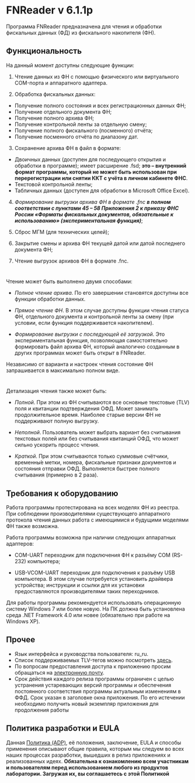 # FNReader v 6.1.1p

Программа FNReader предназначена для чтения и обработки фискальных данных (ФД) из фискального накопителя (ФН).



## Функциональность

На данный момент доступны следующие функции:

1. Чтение данных из ФН с помощью физического или виртуального COM-порта и аппаратного адаптера.

2. Обработка фискальных данных:
- Получение полного состояния и всех регистрационных данных ФН;
- Получение отдельного документа ФН;
- Получение полного архива ФН;
- Получение контрольной ленты за отдельную смену;
- Получение полного фискального (посменного) отчёта;
- Получение посменного отчёта по диапазону дат.

3. Сохранение архива ФН в файл в формате:
- Двоичных данных (доступен для последующего открытия и обработки в программе); имеет расширение .fsd;
**это – внутренний формат программы, который не может быть использован при перерегистрации или снятии ККТ с учёта в личном кабинете ФНС**.
- Текстовой контрольной ленты;
- Табличных данных (доступен для обработки в Microsoft Office Excel).

4. *Формирование выгрузки архива ФН в формате .fnc **в полном соответствии с пунктами 45 – 58 Приложения 2 к приказу ФНС России «Форматы фискальных документов, обязательные к использованию» (экспериментальная функция)***;

5. Сброс МГМ (для технических целей);

6. Закрытие смены и архива ФН текущей датой или датой последнего документа ФН;

7. Чтение выгрузок архивов ФН в формате .fnc.

#

Чтение может быть выполнено двумя способами:

- *Полное чтение архива*. По его завершении становятся доступны все функции обработки данных.

- *Прямое чтение ФН*. В этом случае доступны функции чтения статуса ФН, отдельного документа и контрольной ленты за смену (при условии,
если функция поддерживается накопителем).

- *Формирование выгрузки с последующей её загрузкой*. Это экспериментальная функция, позволяющая самостоятельно формировать файл архива ФН,
который аналогично созданным в других программах может быть открыт в FNReader.

Независимо от варианта и настроек чтения состояние ФН запрашивается в максимально полном виде.

#

Детализация чтения также может быть:

- *Полной*. При этом из ФН считываются все основные текстовые (TLV) поля и квитанции подтверждения ОФД. Может занимать продолжительное
время. Наиболее старые версии ФН не поддерживают полную выгрузку.

- *Неполной*. Пользователь может выбрать вариант без считывания текстовых полей или без считывания квитанций ОФД, что может сильно
ускорить процесс чтения.

- *Краткой*. При этом считываются только суммовые счётчики, временны́е метки, номера, фискальные признаки документов и состояния
отправки ОФД. Выполняется быстрее полного считывания (примерно в 2 раза).



## Требования к оборудованию

Работа программы протестирована на всех моделях ФН из реестра. При соблюдении производителями существующего аппаратного протокола
чтения данных работа с имеющимися и будущими моделями ФН также возможна.

Работа программы возможна при наличии следующих аппаратных адаптеров:

- COM-UART переходник для подключения ФН к разъёму COM (RS-232) компьютера;

- USB-VCOM-UART переходник для подключения к разъёму USB компьютера. В этом случае потребуется установить драйвера устройства;
инструкции и ссылки для их установки предоставляются производителями таких переходников.

Для работы программы рекомендуется использовать операционную систему Windows 7 или более новую.
На ПК должна быть установлена среда .NET Framework 4.0 или новее (обязательно при работе на Windows XP).



## Прочее

- Язык интерфейса и руководства пользователя: ru_ru.
- Список поддерживаемых TLV-тегов можно посмотреть [здесь](https://github.com/adslbarxatov/FNReader/blob/master/src/FNEnums.h).
- По вопросам предоставления доступа к приложению просим обращаться на [электронную почту](mailto://adslbarxatov@scat-m.ru).
- Срок действия каждого релиза программы ограничен с целью устранения устаревающих версий программы и обеспечения
постоянного соответствия программы актуальным изменениям в ФФД. Срок указан в заголовке окна приложения. По его истечении
необходимо получить новый экземпляр приложения для продолжения работы



## Политика разработки и EULA

Данная [Политика (ADP)](https://vk.com/@rdaaow_fupl-adp), её положения, заключение, EULA и способы применения
описывают общие правила, которым мы следуем во всех наших процессах разработки, вышедших в релиз приложениях
и реализованных идеях.
**Обязательна к ознакомлению всем участникам и пользователям перед использованием любого из продуктов лаборатории.
Загружая их, вы соглашаетесь с этой Политикой**
